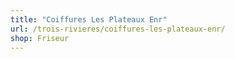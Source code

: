```yaml
---
title: "Coiffures Les Plateaux Enr"
url: /trois-rivieres/coiffures-les-plateaux-enr/
shop: Friseur
---
```

